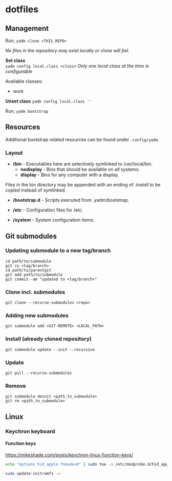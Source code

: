 # dotfiles

## Management

Run; `yadm clone <THIS_REPO>`

_No files in the repository may exist locally or clone will fail._

**Set class**\
`yadm config local.class <class>`
_Only one local class at the time is configurable_

Available classes:

* work

**Unset class**
`yadm config local.class ''`

Run; `yadm bootstrap`

## Resources

Additional bootstrap related resources can be found under `.config/yadm`.

### Layout

* **/bin** -  Executables here are selectively symlinked to /usr/local/bin.
  * **nodisplay** - Bins that should be available on _all_ systems.
  * **display**   - Bins for any computer with a display.

Files in the bin directory may be appended with an ending of _.install_ to be copied instead of symlinked.

* **/bootstrap.d** - Scripts executed from .yadm/bootstrap.

* **/etc** - Configuration files for /etc.

* **/system** - System configuration items.

## Git submodules

### Updating submodule to a new tag/branch

`cd path/to/submodule`  
`git co <tag/branch>`  
`cd path/to/parentgit`  
`git add path/to/submodule`  
`git commit -am "updated to <tag/branch>"`  

### Clone incl. submodules

```text
git clone --recurse-submodules <repo>
```

### Adding new submodules

```text
git submodule add <GIT-REMOTE> <LOCAL_PATH>
```

### Install (already cloned repository)

```text
git submodule update --init --recursive
```

### Update

```text
git pull --recurse-submodules
```

### Remove

```text
git submodule deinit <path_to_submodule>
git rm <path_to_submodule>
```

## Linux

### Keychron keyboard

#### Function keys

<https://mikeshade.com/posts/keychron-linux-function-keys/>

```bash
echo "options hid_apple fnmode=0" | sudo tee -a /etc/modprobe.d/hid_apple.conf

sudo update-initramfs -u
```
